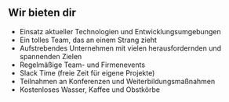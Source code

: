 ## Wir bieten dir

* Einsatz aktueller Technologien und Entwicklungsumgebungen
* Ein tolles Team, das an einem Strang zieht
* Aufstrebendes Unternehmen mit vielen herausfordernden und spannenden Zielen
* Regelmäßige Team- und Firmenevents
* Slack Time (freie Zeit für eigene Projekte)
* Teilnahmen an Konferenzen und Weiterbildungsmaßnahmen
* Kostenloses Wasser, Kaffee und Obstkörbe
